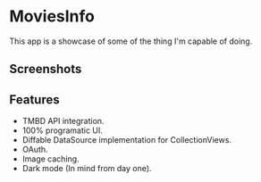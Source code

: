 # MoviesInfo
This app is a showcase of some of the thing I'm capable of doing.

## Screenshots

## Features
* TMBD API integration.
* 100% programatic UI.
* Diffable DataSource implementation for CollectionViews.
* OAuth.
* Image caching.
* Dark mode (In mind from day one).
